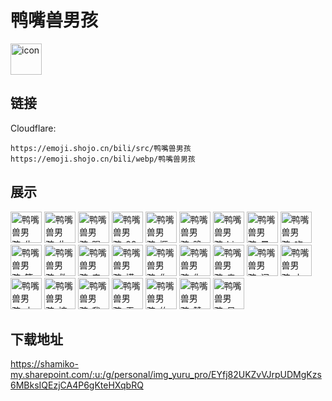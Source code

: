 # 鸭嘴兽男孩
<img src="https://emoji.shojo.cn/bili/src/鸭嘴兽男孩/icon.png" width="50" height="50" alt="icon">

## 链接
Cloudflare:
```
https://emoji.shojo.cn/bili/src/鸭嘴兽男孩
https://emoji.shojo.cn/bili/webp/鸭嘴兽男孩
```
## 展示
<img src="https://emoji.shojo.cn/bili/src/鸭嘴兽男孩/鸭嘴兽男孩-生气.png" width="50" height="50" alt="鸭嘴兽男孩-生气">
<img src="https://emoji.shojo.cn/bili/src/鸭嘴兽男孩/鸭嘴兽男孩-生日快乐.png" width="50" height="50" alt="鸭嘴兽男孩-生日快乐">
<img src="https://emoji.shojo.cn/bili/src/鸭嘴兽男孩/鸭嘴兽男孩-踢你.png" width="50" height="50" alt="鸭嘴兽男孩-踢你">
<img src="https://emoji.shojo.cn/bili/src/鸭嘴兽男孩/鸭嘴兽男孩-99分.png" width="50" height="50" alt="鸭嘴兽男孩-99分">
<img src="https://emoji.shojo.cn/bili/src/鸭嘴兽男孩/鸭嘴兽男孩-惬意.png" width="50" height="50" alt="鸭嘴兽男孩-惬意">
<img src="https://emoji.shojo.cn/bili/src/鸭嘴兽男孩/鸭嘴兽男孩-跪求.png" width="50" height="50" alt="鸭嘴兽男孩-跪求">
<img src="https://emoji.shojo.cn/bili/src/鸭嘴兽男孩/鸭嘴兽男孩-hi.png" width="50" height="50" alt="鸭嘴兽男孩-hi">
<img src="https://emoji.shojo.cn/bili/src/鸭嘴兽男孩/鸭嘴兽男孩-暴脾气.png" width="50" height="50" alt="鸭嘴兽男孩-暴脾气">
<img src="https://emoji.shojo.cn/bili/src/鸭嘴兽男孩/鸭嘴兽男孩-吃瓜.png" width="50" height="50" alt="鸭嘴兽男孩-吃瓜">
<img src="https://emoji.shojo.cn/bili/src/鸭嘴兽男孩/鸭嘴兽男孩-等.png" width="50" height="50" alt="鸭嘴兽男孩-等">
<img src="https://emoji.shojo.cn/bili/src/鸭嘴兽男孩/鸭嘴兽男孩-救我.png" width="50" height="50" alt="鸭嘴兽男孩-救我">
<img src="https://emoji.shojo.cn/bili/src/鸭嘴兽男孩/鸭嘴兽男孩-来啦.png" width="50" height="50" alt="鸭嘴兽男孩-来啦">
<img src="https://emoji.shojo.cn/bili/src/鸭嘴兽男孩/鸭嘴兽男孩-摸鱼.png" width="50" height="50" alt="鸭嘴兽男孩-摸鱼">
<img src="https://emoji.shojo.cn/bili/src/鸭嘴兽男孩/鸭嘴兽男孩-你过来.png" width="50" height="50" alt="鸭嘴兽男孩-你过来">
<img src="https://emoji.shojo.cn/bili/src/鸭嘴兽男孩/鸭嘴兽男孩-你想干嘛.png" width="50" height="50" alt="鸭嘴兽男孩-你想干嘛">
<img src="https://emoji.shojo.cn/bili/src/鸭嘴兽男孩/鸭嘴兽男孩-亲亲.png" width="50" height="50" alt="鸭嘴兽男孩-亲亲">
<img src="https://emoji.shojo.cn/bili/src/鸭嘴兽男孩/鸭嘴兽男孩-闪亮登场.png" width="50" height="50" alt="鸭嘴兽男孩-闪亮登场">
<img src="https://emoji.shojo.cn/bili/src/鸭嘴兽男孩/鸭嘴兽男孩-上天.png" width="50" height="50" alt="鸭嘴兽男孩-上天">
<img src="https://emoji.shojo.cn/bili/src/鸭嘴兽男孩/鸭嘴兽男孩-土豪.png" width="50" height="50" alt="鸭嘴兽男孩-土豪">
<img src="https://emoji.shojo.cn/bili/src/鸭嘴兽男孩/鸭嘴兽男孩-挖鼻孔.png" width="50" height="50" alt="鸭嘴兽男孩-挖鼻孔">
<img src="https://emoji.shojo.cn/bili/src/鸭嘴兽男孩/鸭嘴兽男孩-我在这里.png" width="50" height="50" alt="鸭嘴兽男孩-我在这里">
<img src="https://emoji.shojo.cn/bili/src/鸭嘴兽男孩/鸭嘴兽男孩-无聊.png" width="50" height="50" alt="鸭嘴兽男孩-无聊">
<img src="https://emoji.shojo.cn/bili/src/鸭嘴兽男孩/鸭嘴兽男孩-约吗.png" width="50" height="50" alt="鸭嘴兽男孩-约吗">
<img src="https://emoji.shojo.cn/bili/src/鸭嘴兽男孩/鸭嘴兽男孩-赞.png" width="50" height="50" alt="鸭嘴兽男孩-赞">
<img src="https://emoji.shojo.cn/bili/src/鸭嘴兽男孩/鸭嘴兽男孩-呆滞.png" width="50" height="50" alt="鸭嘴兽男孩-呆滞">

## 下载地址

https://shamiko-my.sharepoint.com/:u:/g/personal/img_yuru_pro/EYfj82UKZvVJrpUDMgKzs6MBksIQEzjCA4P6gKteHXqbRQ